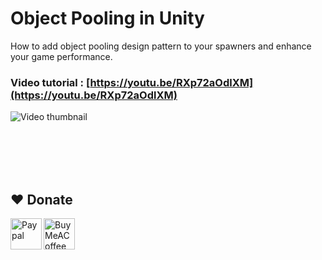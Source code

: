 # Object Pooling in Unity

How to add object pooling design pattern to your spawners and enhance your game performance.

### Video tutorial : [https://youtu.be/RXp72aOdlXM](https://youtu.be/RXp72aOdlXM)

![Video thumbnail](https://img.youtube.com/vi/RXp72aOdlXM/0.jpg)



<br><br><br><br>

## ❤️ Donate



<a href="https://paypal.me/hamzaherbou" title="https://paypal.me/hamzaherbou" target="_blank"><img align="left" height="50" src="https://www.mediafire.com/convkey/72dc/iz78ys7vtfsl957zg.jpg" alt="Paypal"></a>



<a href="https://www.buymeacoffee.com/hamzaherbou" title="https://www.buymeacoffee.com/hamzaherbou" target="_blank"><img align="left" height="50" src="https://www.mediafire.com/convkey/66bc/dg3xdk96km1pt7gzg.jpg" alt="BuyMeACoffee"></a>
